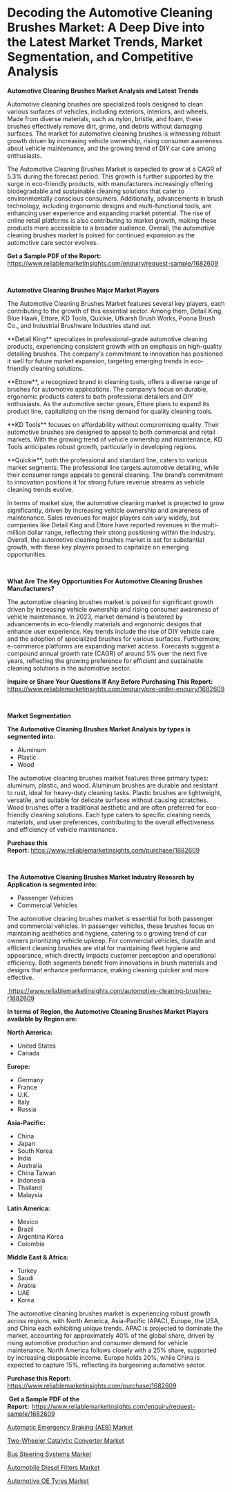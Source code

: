 <p><h1>Decoding the Automotive Cleaning Brushes Market: A Deep Dive into the Latest Market Trends, Market Segmentation, and Competitive Analysis</h1></p><p><strong>Automotive Cleaning Brushes Market Analysis and Latest Trends</strong></p>
<p><p>Automotive cleaning brushes are specialized tools designed to clean various surfaces of vehicles, including exteriors, interiors, and wheels. Made from diverse materials, such as nylon, bristle, and foam, these brushes effectively remove dirt, grime, and debris without damaging surfaces. The market for automotive cleaning brushes is witnessing robust growth driven by increasing vehicle ownership, rising consumer awareness about vehicle maintenance, and the growing trend of DIY car care among enthusiasts.</p><p>The Automotive Cleaning Brushes Market is expected to grow at a CAGR of 5.3% during the forecast period. This growth is further supported by the surge in eco-friendly products, with manufacturers increasingly offering biodegradable and sustainable cleaning solutions that cater to environmentally conscious consumers. Additionally, advancements in brush technology, including ergonomic designs and multi-functional tools, are enhancing user experience and expanding market potential. The rise of online retail platforms is also contributing to market growth, making these products more accessible to a broader audience. Overall, the automotive cleaning brushes market is poised for continued expansion as the automotive care sector evolves.</p></p>
<p><strong>Get a Sample PDF of the Report:&nbsp;</strong> <a href="https://www.reliablemarketinsights.com/enquiry/request-sample/1682609?utm_campaign=1620&utm_medium=2&utm_source=Github&utm_content=ia&utm_term=15102024&utm_id=automotive-cleaning-brushes">https://www.reliablemarketinsights.com/enquiry/request-sample/1682609</a></p>
<p>&nbsp;</p>
<p><strong>Automotive Cleaning Brushes Major Market Players</strong></p>
<p><p>The Automotive Cleaning Brushes Market features several key players, each contributing to the growth of this essential sector. Among them, Detail King, Blue Hawk, Ettore, KD Tools, Quickie, Utkarsh Brush Works, Poona Brush Co., and Industrial Brushware Industries stand out.</p><p>**Detail King** specializes in professional-grade automotive cleaning products, experiencing consistent growth with an emphasis on high-quality detailing brushes. The company's commitment to innovation has positioned it well for future market expansion, targeting emerging trends in eco-friendly cleaning solutions.</p><p>**Ettore**, a recognized brand in cleaning tools, offers a diverse range of brushes for automotive applications. The company’s focus on durable, ergonomic products caters to both professional detailers and DIY enthusiasts. As the automotive sector grows, Ettore plans to expand its product line, capitalizing on the rising demand for quality cleaning tools.</p><p>**KD Tools** focuses on affordability without compromising quality. Their automotive brushes are designed to appeal to both commercial and retail markets. With the growing trend of vehicle ownership and maintenance, KD Tools anticipates robust growth, particularly in developing regions.</p><p>**Quickie**, both the professional and standard line, caters to various market segments. The professional line targets automotive detailing, while their consumer range appeals to general cleaning. The brand’s commitment to innovation positions it for strong future revenue streams as vehicle cleaning trends evolve.</p><p>In terms of market size, the automotive cleaning market is projected to grow significantly, driven by increasing vehicle ownership and awareness of maintenance. Sales revenues for major players can vary widely, but companies like Detail King and Ettore have reported revenues in the multi-million dollar range, reflecting their strong positioning within the industry. Overall, the automotive cleaning brushes market is set for substantial growth, with these key players poised to capitalize on emerging opportunities.</p></p>
<p>&nbsp;</p>
<p><strong>What Are The Key Opportunities For Automotive Cleaning Brushes Manufacturers?</strong></p>
<p><p>The automotive cleaning brushes market is poised for significant growth driven by increasing vehicle ownership and rising consumer awareness of vehicle maintenance. In 2023, market demand is bolstered by advancements in eco-friendly materials and ergonomic designs that enhance user experience. Key trends include the rise of DIY vehicle care and the adoption of specialized brushes for various surfaces. Furthermore, e-commerce platforms are expanding market access. Forecasts suggest a compound annual growth rate (CAGR) of around 5% over the next five years, reflecting the growing preference for efficient and sustainable cleaning solutions in the automotive sector.</p></p>
<p><strong>Inquire or Share Your Questions If Any Before Purchasing This Report:</strong> <a href="https://www.reliablemarketinsights.com/enquiry/pre-order-enquiry/1682609?utm_campaign=1620&utm_medium=2&utm_source=Github&utm_content=ia&utm_term=15102024&utm_id=automotive-cleaning-brushes">https://www.reliablemarketinsights.com/enquiry/pre-order-enquiry/1682609</a></p>
<p>&nbsp;</p>
<p><strong>Market Segmentation</strong></p>
<p><strong>The Automotive Cleaning Brushes Market Analysis by types is segmented into:</strong></p>
<p><ul><li>Aluminum</li><li>Plastic</li><li>Wood</li></ul></p>
<p><p>The automotive cleaning brushes market features three primary types: aluminum, plastic, and wood. Aluminum brushes are durable and resistant to rust, ideal for heavy-duty cleaning tasks. Plastic brushes are lightweight, versatile, and suitable for delicate surfaces without causing scratches. Wood brushes offer a traditional aesthetic and are often preferred for eco-friendly cleaning solutions. Each type caters to specific cleaning needs, materials, and user preferences, contributing to the overall effectiveness and efficiency of vehicle maintenance.</p></p>
<p><strong>Purchase this Report:&nbsp;</strong><a href="https://www.reliablemarketinsights.com/purchase/1682609?utm_campaign=1620&utm_medium=2&utm_source=Github&utm_content=ia&utm_term=15102024&utm_id=automotive-cleaning-brushes">https://www.reliablemarketinsights.com/purchase/1682609</a></p>
<p>&nbsp;</p>
<p><strong>The Automotive Cleaning Brushes Market Industry Research by Application is segmented into:</strong></p>
<p><ul><li>Passenger Vehicles</li><li>Commercial Vehicles</li></ul></p>
<p><p>The automotive cleaning brushes market is essential for both passenger and commercial vehicles. In passenger vehicles, these brushes focus on maintaining aesthetics and hygiene, catering to a growing trend of car owners prioritizing vehicle upkeep. For commercial vehicles, durable and efficient cleaning brushes are vital for maintaining fleet hygiene and appearance, which directly impacts customer perception and operational efficiency. Both segments benefit from innovations in brush materials and designs that enhance performance, making cleaning quicker and more effective.</p></p>
<p><a href="https://www.reliablemarketinsights.com/automotive-cleaning-brushes-r1682609?utm_campaign=1620&utm_medium=2&utm_source=Github&utm_content=ia&utm_term=15102024&utm_id=automotive-cleaning-brushes">&nbsp;https://www.reliablemarketinsights.com/automotive-cleaning-brushes-r1682609</a></p>
<p><strong>In terms of Region, the Automotive Cleaning Brushes Market Players available by Region are:</strong></p>
<p>
    <p> <strong> North America: </strong>
        <ul>
            <li>United States</li>
            <li>Canada</li>
        </ul>
        </p> 
    <p> <strong> Europe: </strong>
        <ul>
            <li>Germany</li>
            <li>France</li>
            <li>U.K.</li>
            <li>Italy</li>
            <li>Russia</li>
        </ul>
        </p> 
    <p> <strong> Asia-Pacific: </strong>
        <ul>
            <li>China</li>
            <li>Japan</li>
            <li>South Korea</li>
            <li>India</li>
            <li>Australia</li>
            <li>China Taiwan</li>
            <li>Indonesia</li>
            <li>Thailand</li>
            <li>Malaysia</li>
        </ul>
        </p> 
    <p> <strong> Latin America: </strong>
        <ul>
            <li>Mexico</li>
            <li>Brazil</li>
            <li>Argentina Korea</li>
            <li>Colombia</li>
        </ul>
        </p> 
    <p> <strong> Middle East & Africa: </strong>
        <ul>
            <li>Turkey</li>
            <li>Saudi</li>
            <li>Arabia</li>
            <li>UAE</li>
            <li>Korea</li>
        </ul>
    </p>
    </p>
<p><p>The automotive cleaning brushes market is experiencing robust growth across regions, with North America, Asia-Pacific (APAC), Europe, the USA, and China each exhibiting unique trends. APAC is projected to dominate the market, accounting for approximately 40% of the global share, driven by rising automotive production and consumer demand for vehicle maintenance. North America follows closely with a 25% share, supported by increasing disposable income. Europe holds 20%, while China is expected to capture 15%, reflecting its burgeoning automotive sector.</p></p>
<p><strong>Purchase this Report: </strong><a href="https://www.reliablemarketinsights.com/purchase/1682609?utm_campaign=1620&utm_medium=2&utm_source=Github&utm_content=ia&utm_term=15102024&utm_id=automotive-cleaning-brushes">https://www.reliablemarketinsights.com/purchase/1682609</a></p>
<p>&nbsp;<strong>Get a Sample PDF of the Report:&nbsp;&nbsp;</strong><a href="https://www.reliablemarketinsights.com/enquiry/request-sample/1682609?utm_campaign=1620&utm_medium=2&utm_source=Github&utm_content=ia&utm_term=15102024&utm_id=automotive-cleaning-brushes">https://www.reliablemarketinsights.com/enquiry/request-sample/1682609</a></p>
<p><strong></strong></p>
<p><p><a href="https://www.linkedin.com/pulse/in-depth-analysis-global-automatic-emergency-braking-aeb-jhmle?utm_campaign=1620&utm_medium=2&utm_source=Github&utm_content=ia&utm_term=15102024&utm_id=automotive-cleaning-brushes">Automatic Emergency Braking (AEB) Market</a></p><p><a href="https://www.linkedin.com/pulse/two-wheeler-catalytic-converter-market-size-growth-trends-azuhe?utm_campaign=1620&utm_medium=2&utm_source=Github&utm_content=ia&utm_term=15102024&utm_id=automotive-cleaning-brushes">Two-Wheeler Catalytic Converter Market</a></p><p><a href="https://www.linkedin.com/pulse/consumer-behavior-shifts-bus-steering-systems-market-demand-fr2cf?utm_campaign=1620&utm_medium=2&utm_source=Github&utm_content=ia&utm_term=15102024&utm_id=automotive-cleaning-brushes">Bus Steering Systems Market</a></p><p><a href="https://www.linkedin.com/pulse/automobile-diesel-filters-market-size-share-trends-analysis-y43bf?utm_campaign=1620&utm_medium=2&utm_source=Github&utm_content=ia&utm_term=15102024&utm_id=automotive-cleaning-brushes">Automobile Diesel Filters Market</a></p><p><a href="https://www.linkedin.com/pulse/automotive-oe-tyres-market-report-product-type-end-use-application-7xqcf?utm_campaign=1620&utm_medium=2&utm_source=Github&utm_content=ia&utm_term=15102024&utm_id=automotive-cleaning-brushes">Automotive OE Tyres Market</a></p></p>